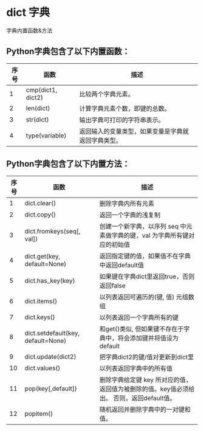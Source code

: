 
# dict 字典

字典内置函数&方法


## Python字典包含了以下内置函数：

序号 | 函数 | 描述
---|---|---
1 | cmp(dict1, dict2) | 比较两个字典元素。
2 | len(dict) | 计算字典元素个数，即键的总数。
3 | str(dict) | 输出字典可打印的字符串表示。
4 | type(variable) | 返回输入的变量类型，如果变量是字典就返回字典类型。


## Python字典包含了以下内置方法：

序号 | 函数 | 描述
---|---|---
1 | dict.clear() | 删除字典内所有元素
2 | dict.copy() | 返回一个字典的浅复制
3 | dict.fromkeys(seq[, val]) | 创建一个新字典，以序列 seq 中元素做字典的键，val 为字典所有键对应的初始值
4 | dict.get(key, default=None) | 返回指定键的值，如果值不在字典中返回default值
5 | dict.has_key(key) | 如果键在字典dict里返回true，否则返回false
6 | dict.items() | 以列表返回可遍历的(键, 值) 元组数组
7 | dict.keys() | 以列表返回一个字典所有的键
8 | dict.setdefault(key, default=None) | 和get()类似, 但如果键不存在于字典中，将会添加键并将值设为default
9 | dict.update(dict2) | 把字典dict2的键/值对更新到dict里
10 | dict.values() | 以列表返回字典中的所有值
11 | pop(key[,default]) | 删除字典给定键 key 所对应的值，返回值为被删除的值。key值必须给出。 否则，返回default值。
12 | popitem() | 随机返回并删除字典中的一对键和值。
